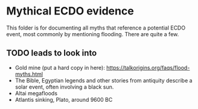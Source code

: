 # Mythical ECDO evidence

This folder is for documenting all myths that reference a potential ECDO event, most commonly by mentioning flooding. There are quite a few.

## TODO leads to look into

- Gold mine (put a hard copy in here): https://talkorigins.org/faqs/flood-myths.html
- The Bible, Egyptian legends and other stories from antiquity describe a solar event, often involving a black sun.
- Altai megafloods
- Atlantis sinking, Plato, around 9600 BC